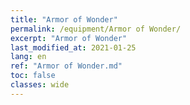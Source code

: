 ```yaml
---
title: "Armor of Wonder"
permalink: /equipment/Armor of Wonder/
excerpt: "Armor of Wonder"
last_modified_at: 2021-01-25
lang: en
ref: "Armor of Wonder.md"
toc: false
classes: wide
---
```


